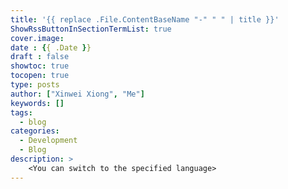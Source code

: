 ```yaml
---
title: '{{ replace .File.ContentBaseName "-" " " | title }}'
ShowRssButtonInSectionTermList: true
cover.image:
date : {{ .Date }}
draft : false
showtoc: true
tocopen: true
type: posts
author: ["Xinwei Xiong", "Me"]
keywords: []
tags:
  - blog
categories:
  - Development
  - Blog
description: >
    <You can switch to the specified language>
---
```

